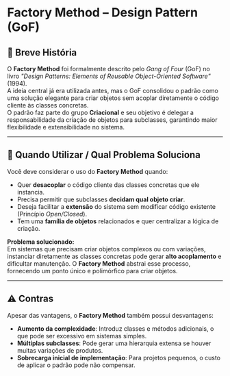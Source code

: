 # Factory Method – Design Pattern (GoF)

## 📜 Breve História  
O **Factory Method** foi formalmente descrito pelo *Gang of Four* (GoF) no livro *"Design Patterns: Elements of Reusable Object-Oriented Software"* (1994).  
A ideia central já era utilizada antes, mas o GoF consolidou o padrão como uma solução elegante para criar objetos sem acoplar diretamente o código cliente às classes concretas.  
O padrão faz parte do grupo **Criacional** e seu objetivo é delegar a responsabilidade da criação de objetos para subclasses, garantindo maior flexibilidade e extensibilidade no sistema.

---

## 🎯 Quando Utilizar / Qual Problema Soluciona  
Você deve considerar o uso do **Factory Method** quando:  
- Quer **desacoplar** o código cliente das classes concretas que ele instancia.  
- Precisa permitir que subclasses **decidam qual objeto criar**.  
- Deseja facilitar a **extensão** do sistema sem modificar código existente (Princípio *Open/Closed*).  
- Tem uma **família de objetos** relacionados e quer centralizar a lógica de criação.  

**Problema solucionado:**  
Em sistemas que precisam criar objetos complexos ou com variações, instanciar diretamente as classes concretas pode gerar **alto acoplamento** e dificultar manutenção. O **Factory Method** abstrai esse processo, fornecendo um ponto único e polimórfico para criar objetos.

---

## ⚠️ Contras  
Apesar das vantagens, o **Factory Method** também possui desvantagens:  
- **Aumento da complexidade**: Introduz classes e métodos adicionais, o que pode ser excessivo em sistemas simples.  
- **Múltiplas subclasses**: Pode gerar uma hierarquia extensa se houver muitas variações de produtos.  
- **Sobrecarga inicial de implementação**: Para projetos pequenos, o custo de aplicar o padrão pode não compensar.

